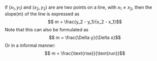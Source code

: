 If $(x_1 , y_1)$ and $(x_2,y_2)$ are are two points on a line, with $x_1 \ne x_2$, then the slope(m) 
of the line is expressed as $$ m = \frac{y_2 - y_1}{x_2 - x_1}$$
Note that this can also be formulated as $$ m = \frac{\Delta y}{\Delta x}$$
Or in a informal manner: $$ m = \frac{\text{rise}}{\text{run}}$$